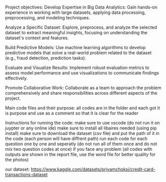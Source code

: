 Project objectives:
Develop Expertise in Big Data Analytics: Gain hands-on experience in working with large datasets, applying data processing, preprocessing, and modeling techniques.

Analyze a Specific Dataset: Explore, preprocess, and analyze the selected dataset to extract meaningful insights, focusing on understanding the dataset's context and features.

Build Predictive Models: Use machine learning algorithms to develop predictive models that solve a real-world problem related to the dataset (e.g., fraud detection, prediction tasks).

Evaluate and Visualize Results: Implement robust evaluation metrics to assess model performance and use visualizations to communicate findings effectively.

Promote Collaborative Work: Collaborate as a team to approach the problem comprehensively and share responsibilities across different aspects of the project.


Main code files and their purpose:
all codes are in the folder and each got it is purpose and use as a comment so that it is clear for the reader


Instructions for running the code:
make sure to use vscode (do not run it on juypter or any online ide)
make sure to install all libaires needed (using pip install)
make sure to download the dataset (csv file) and put the path of it in the code (each person will have diffrent path)
run each code for each question one by one and seperatly (do not run all of them once and do not mix two question codes at once)
if you face any problem (all codes with outputs are shown in the report file, use the word file for better quality for the photos)

our dataset:
https://www.kaggle.com/datasets/priyamchoksi/credit-card-transactions-dataset

